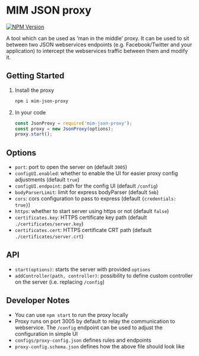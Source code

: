 # MIM JSON proxy

[![NPM Version][npm-image]][npm-url]

[npm-image]: https://img.shields.io/npm/v/mim-json-proxy.svg
[npm-url]: https://www.npmjs.com/package/mim-json-proxy

A tool which can be used as ‘man in the middle’ proxy. It can be used to sit between two JSON webservices endpoints (e.g. Facebook/Twitter and your application) to intercept the webservices traffic between them and modify it.

## Getting Started
1. Install the proxy
    ```bash
    npm i mim-json-proxy
    ```
1. In your code
    ```javascript
    const JsonProxy = require('mim-json-proxy');
    const proxy = new JsonProxy(options);
    proxy.start();
    ```

## Options

- `port`: port to open the server on (default `3005`)
- `configUI.enabled`: whether to enable the UI for easier proxy config adjustments (default `true`)
- `configUI.endpoint`: path for the config UI (default `/config`)
- `bodyParserLimit`: limit for express bodyParser (default `5mb`)
- `cors`: cors configuration to pass to express (default `{credentials: true}`)
- `https`: whether to start server using https or not (default `false`)
- `certificates.key`: HTTPS certificate key path (default `./certificates/server.key`)
- `certificates.cert`: HTTPS certificate CRT path (default `./certificates/server.crt`)

## API

- `start(options)`: starts the server with provided `options`
- `addController(path, controller)`: possibility to define custom controller on the server (i.e. replacing `/config`)

## Developer Notes
- You can use `npm start` to run the proxy locally
- Proxy runs on port 3005 by default to relay the communication to webservice. The `/config` endpoint can be used to adjust the configuration in simple UI
- `configs/proxy-config.json` defines rules and endpoints
- `proxy-config.schema.json` defines how the above file should look like
